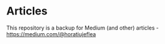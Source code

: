 # Articles

This repository is a backup for Medium (and other) articles -  https://medium.com/@horatiujeflea
